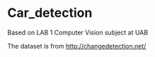 # Car_detection
Based on LAB 1 Computer Vision subject at UAB 

The dataset is from http://changedetection.net/
